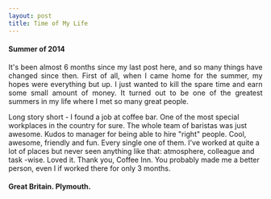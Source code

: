 ```yaml
---
layout: post
title: Time of My Life
---
```



#### Summer of 2014 ####

<div style="text-align:justify;">It's been almost 6 months since my last post here, and so many things have changed since then. First of all, when I came home for the summer, my hopes were everything but up. I just wanted to kill the spare time and earn some small amount of money. It turned out to be one of the greatest summers in my life where I met so many great people.</div>

Long story short - I found a job at coffee bar. One of the most special workplaces in the country for sure. The whole team of baristas was just awesome. Kudos to manager for being able to hire "right" people. Cool, awesome, friendly and fun. Every single one of them. I've worked at quite a lot of places but never seen anything like that: atmosphere, colleague and task -wise. Loved it. Thank you, Coffee Inn. You probably made me a better person, even I if worked there for only 3 months.

#### Great Britain. Plymouth. ####



